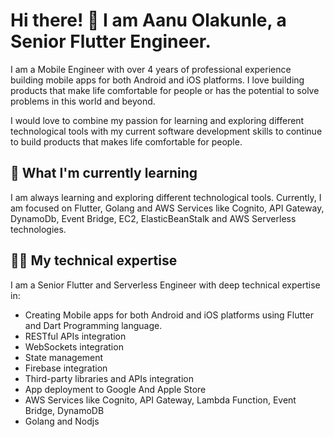 # Hi there! 👋 I am Aanu Olakunle, a Senior Flutter Engineer.

I am a Mobile Engineer with over 4 years of professional experience building mobile apps for both Android and iOS platforms. I love building products that make life comfortable for people or has the potential to solve problems in this world and beyond. 

I would love to combine my passion for learning and exploring different technological tools with my current software development skills to continue to build products that makes life comfortable for people.

## 🌱 What I'm currently learning 

I am always learning and exploring different technological tools. Currently, I am focused on Flutter, Golang and AWS Services like Cognito, API Gateway, DynamoDb, Event Bridge, EC2, ElasticBeanStalk  and AWS Serverless technologies.

## 👨‍💻 My technical expertise 

I am a Senior Flutter and Serverless Engineer with deep technical expertise in:

- Creating Mobile apps for both Android and iOS platforms using Flutter and Dart Programming language.
- RESTful APIs integration
- WebSockets integration
- State management
- Firebase integration
- Third-party libraries and APIs integration
- App deployment to Google And Apple Store
- AWS Services like Cognito, API Gateway, Lambda Function, Event Bridge, DynamoDB
- Golang and Nodjs
